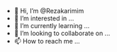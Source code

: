 - 👋 Hi, I’m @Rezakarimim
- 👀 I’m interested in ...
- 🌱 I’m currently learning ...
- 💞️ I’m looking to collaborate on ...
- 📫 How to reach me ...

<!---
Rezakarimim/Rezakarimim is a ✨ special ✨ repository because its `README.md` (this file) appears on your GitHub profile.
You can click the Preview link to take a look at your changes.
--->
